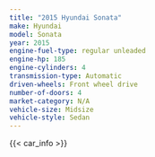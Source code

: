 ```yaml
---
title: "2015 Hyundai Sonata"
make: Hyundai
model: Sonata
year: 2015
engine-fuel-type: regular unleaded
engine-hp: 185
engine-cylinders: 4
transmission-type: Automatic
driven-wheels: Front wheel drive
number-of-doors: 4
market-category: N/A
vehicle-size: Midsize
vehicle-style: Sedan
---
```


{{< car_info >}}
